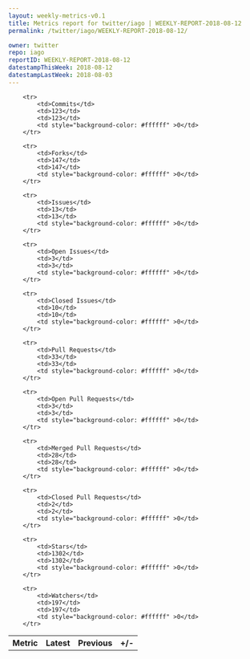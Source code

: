 ```yaml
---
layout: weekly-metrics-v0.1
title: Metrics report for twitter/iago | WEEKLY-REPORT-2018-08-12
permalink: /twitter/iago/WEEKLY-REPORT-2018-08-12/

owner: twitter
repo: iago
reportID: WEEKLY-REPORT-2018-08-12
datestampThisWeek: 2018-08-12
datestampLastWeek: 2018-08-03
---
```




<table style="width: 100%;">
    <tr>
        <th>Metric</th>
        <th>Latest</th>
        <th>Previous</th>
        <th>+/-</th>
    </tr>

        <tr>
            <td>Commits</td>
            <td>123</td>
            <td>123</td>
            <td style="background-color: #ffffff" >0</td>
        </tr>
        
        <tr>
            <td>Forks</td>
            <td>147</td>
            <td>147</td>
            <td style="background-color: #ffffff" >0</td>
        </tr>
        
        <tr>
            <td>Issues</td>
            <td>13</td>
            <td>13</td>
            <td style="background-color: #ffffff" >0</td>
        </tr>
        
        <tr>
            <td>Open Issues</td>
            <td>3</td>
            <td>3</td>
            <td style="background-color: #ffffff" >0</td>
        </tr>
        
        <tr>
            <td>Closed Issues</td>
            <td>10</td>
            <td>10</td>
            <td style="background-color: #ffffff" >0</td>
        </tr>
        
        <tr>
            <td>Pull Requests</td>
            <td>33</td>
            <td>33</td>
            <td style="background-color: #ffffff" >0</td>
        </tr>
        
        <tr>
            <td>Open Pull Requests</td>
            <td>3</td>
            <td>3</td>
            <td style="background-color: #ffffff" >0</td>
        </tr>
        
        <tr>
            <td>Merged Pull Requests</td>
            <td>28</td>
            <td>28</td>
            <td style="background-color: #ffffff" >0</td>
        </tr>
        
        <tr>
            <td>Closed Pull Requests</td>
            <td>2</td>
            <td>2</td>
            <td style="background-color: #ffffff" >0</td>
        </tr>
        
        <tr>
            <td>Stars</td>
            <td>1302</td>
            <td>1302</td>
            <td style="background-color: #ffffff" >0</td>
        </tr>
        
        <tr>
            <td>Watchers</td>
            <td>197</td>
            <td>197</td>
            <td style="background-color: #ffffff" >0</td>
        </tr>
        
</table>
